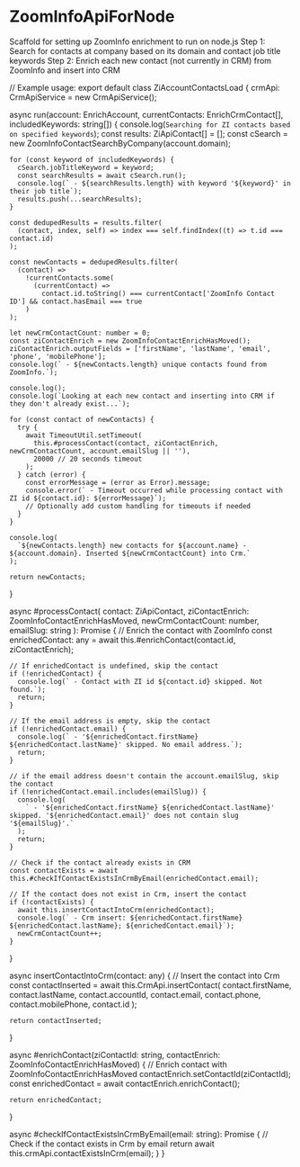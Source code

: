 # ZoomInfoApiForNode
Scaffold for setting up ZoomInfo enrichment to run on node.js 
Step 1: Search for contacts at company based on its domain and contact job title keywords
Step 2: Enrich each new contact (not currently in CRM) from ZoomInfo and insert into CRM

// Example usage:
export default class ZiAccountContactsLoad {
  crmApi: CrmApiService = new CrmApiService();

  async run(account: EnrichAccount, currentContacts: EnrichCrmContact[], includedKeywords: string[]) {
    console.log(`Searching for ZI contacts based on specified keywords`);
    const results: ZiApiContact[] = [];
    const cSearch = new ZoomInfoContactSearchByCompany(account.domain);

    for (const keyword of includedKeywords) {
      cSearch.jobTitleKeyword = keyword;
      const searchResults = await cSearch.run();
      console.log(` - ${searchResults.length} with keyword '${keyword}' in their job title`);
      results.push(...searchResults);
    }

    const dedupedResults = results.filter(
      (contact, index, self) => index === self.findIndex((t) => t.id === contact.id)
    );

    const newContacts = dedupedResults.filter(
      (contact) =>
        !currentContacts.some(
          (currentContact) =>
            contact.id.toString() === currentContact['ZoomInfo Contact ID'] && contact.hasEmail === true
        )
    );

    let newCrmContactCount: number = 0;
    const ziContactEnrich = new ZoomInfoContactEnrichHasMoved();
    ziContactEnrich.outputFields = ['firstName', 'lastName', 'email', 'phone', 'mobilePhone'];
    console.log(` - ${newContacts.length} unique contacts found from ZoomInfo.`);

    console.log();
    console.log(`Looking at each new contact and inserting into CRM if they don't already exist...`);

    for (const contact of newContacts) {
      try {
        await TimeoutUtil.setTimeout(
          this.#processContact(contact, ziContactEnrich, newCrmContactCount, account.emailSlug || ''),
          20000 // 20 seconds timeout
        );
      } catch (error) {
        const errorMessage = (error as Error).message;
        console.error(` - Timeout occurred while processing contact with ZI id ${contact.id}: ${errorMessage}`);
        // Optionally add custom handling for timeouts if needed
      }
    }

    console.log(
      `${newContacts.length} new contacts for ${account.name} - ${account.domain}. Inserted ${newCrmContactCount} into Crm.`
    );

    return newContacts;
  }

  async #processContact(
    contact: ZiApiContact,
    ziContactEnrich: ZoomInfoContactEnrichHasMoved,
    newCrmContactCount: number,
    emailSlug: string
  ): Promise<unknown> {
    // Enrich the contact with ZoomInfo
    const enrichedContact: any = await this.#enrichContact(contact.id, ziContactEnrich);

    // If enrichedContact is undefined, skip the contact
    if (!enrichedContact) {
      console.log(` - Contact with ZI id ${contact.id} skipped. Not found.`);
      return;
    }

    // If the email address is empty, skip the contact
    if (!enrichedContact.email) {
      console.log(` - '${enrichedContact.firstName} ${enrichedContact.lastName}' skipped. No email address.`);
      return;
    }

    // if the email address doesn't contain the account.emailSlug, skip the contact
    if (!enrichedContact.email.includes(emailSlug)) {
      console.log(
        ` - '${enrichedContact.firstName} ${enrichedContact.lastName}' skipped. '${enrichedContact.email}' does not contain slug '${emailSlug}'.`
      );
      return;
    }

    // Check if the contact already exists in CRM
    const contactExists = await this.#checkIfContactExistsInCrmByEmail(enrichedContact.email);

    // If the contact does not exist in Crm, insert the contact
    if (!contactExists) {
      await this.insertContactIntoCrm(enrichedContact);
      console.log(` - Crm insert: ${enrichedContact.firstName} ${enrichedContact.lastName}; ${enrichedContact.email}`);
      newCrmContactCount++;
    }
  }

  async insertContactIntoCrm(contact: any) {
    // Insert the contact into Crm
    const contactInserted = await this.CrmApi.insertContact(
      contact.firstName,
      contact.lastName,
      contact.accountId,
      contact.email,
      contact.phone,
      contact.mobilePhone,
      contact.id
    );

    return contactInserted;
  }

  async #enrichContact(ziContactId: string, contactEnrich: ZoomInfoContactEnrichHasMoved) {
    // Enrich contact with ZoomInfoContactEnrichHasMoved
    contactEnrich.setContactId(ziContactId);
    const enrichedContact = await contactEnrich.enrichContact();

    return enrichedContact;
  }

  async #checkIfContactExistsInCrmByEmail(email: string): Promise<boolean> {
    // Check if the contact exists in Crm by email
    return await this.crmApi.contactExistsInCrm(email);
  }
}
